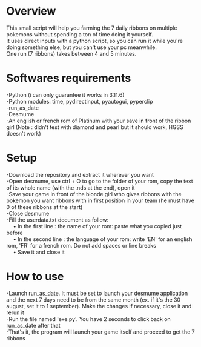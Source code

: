 # Overview
This small script will help you farming the 7 daily ribbons on multiple pokemons without spending a ton of time doing it yourself. <br />
It uses direct inputs with a python script, so you can run it while you're doing something else, but you can't use your pc meanwhile. <br />
One run (7 ribbons) takes between 4 and 5 minutes.


# Softwares requirements
-Python (i can only guarantee it works in 3.11.6) <br />
-Python modules: time, pydirectinput, pyautogui, pyperclip <br />
-run_as_date <br />
-Desmume <br />
-An english or french rom of Platinum with your save in front of the ribbon girl (Note : didn't test with diamond and pearl but it should work, HGSS doesn't work) <br />

# Setup 
-Download the repository and extract it wherever you want <br />
-Open desmume, use ctrl + O to go to the folder of your rom, copy the text of its whole name (with the .nds at the end), open it <br />
-Save your game in front of the blonde girl who gives ribbons with the pokemon you want ribbons with in first position in your team (he must have 0 of these ribbons at the start) <br />
-Close desmume <br />
-Fill the userdata.txt document as follow: <br />
 &emsp; • In the first line : the name of your rom: paste what you copied just before <br />
 &emsp; • In the second line : the language of your rom: write 'EN' for an english rom, 'FR' for a french rom. Do not add spaces or line breaks <br />
 &emsp; • Save it and close it <br />


# How to use
-Launch run_as_date. It must be set to launch your desmume application and the next 7 days need to be from the same month (ex. if it's the 30 august, set it to 1 september). Make the changes if necessary, close it and rerun it <br />
-Run the file named 'exe.py'. You have 2 seconds to click back on run_as_date after that <br />
-That's it, the program will launch your game itself and proceed to get the 7 ribbons <br />



